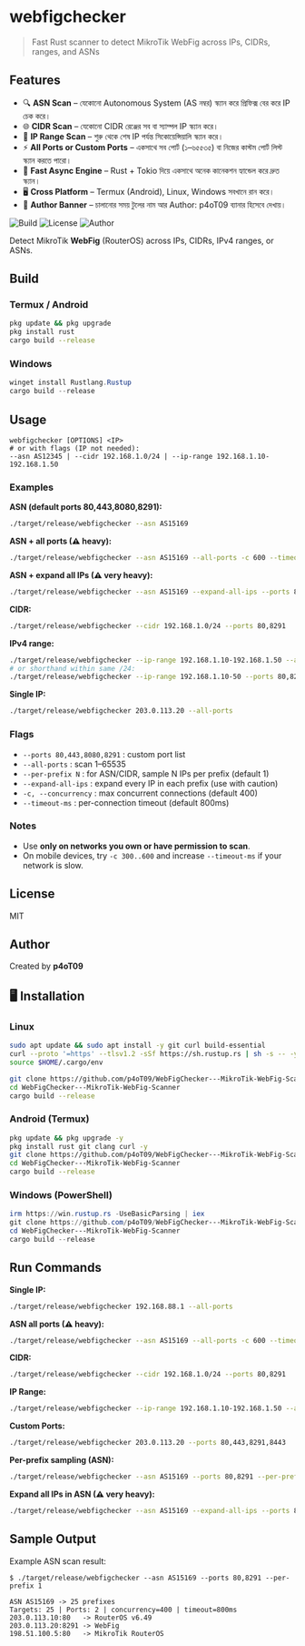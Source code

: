 # webfigchecker

> Fast Rust scanner to detect MikroTik WebFig across IPs, CIDRs, ranges, and ASNs

## Features

- 🔍 **ASN Scan** – যেকোনো Autonomous System (AS নম্বর) স্ক্যান করে প্রিফিক্স বের করে IP চেক করে।
- 🌐 **CIDR Scan** – যেকোনো CIDR রেঞ্জের সব বা স্যাম্পল IP স্ক্যান করে।
- 📝 **IP Range Scan** – শুরু থেকে শেষ IP পর্যন্ত সিকোয়েন্সিয়ালি স্ক্যান করে।
- ⚡ **All Ports or Custom Ports** – একসাথে সব পোর্ট (১–৬৫৫৩৫) বা নিজের কাস্টম পোর্ট লিস্ট স্ক্যান করতে পারো।
- 🔑 **Fast Async Engine** – Rust + Tokio দিয়ে একসাথে অনেক কানেকশন হ্যান্ডেল করে দ্রুত স্ক্যান।
- 🖥 **Cross Platform** – Termux (Android), Linux, Windows সবখানে রান করে।
- 📝 **Author Banner** – চালানোর সময় টুলের নাম আর Author: p4oT09 ব্যানার হিসেবে দেখায়।



![Build](https://img.shields.io/badge/build-passing-brightgreen)
![License](https://img.shields.io/badge/license-MIT-blue)
![Author](https://img.shields.io/badge/author-p4oT09-orange)



Detect MikroTik **WebFig** (RouterOS) across IPs, CIDRs, IPv4 ranges, or ASNs.

## Build

### Termux / Android
```bash
pkg update && pkg upgrade
pkg install rust
cargo build --release
```

### Windows
```powershell
winget install Rustlang.Rustup
cargo build --release
```

## Usage

```
webfigchecker [OPTIONS] <IP>
# or with flags (IP not needed):
--asn AS12345 | --cidr 192.168.1.0/24 | --ip-range 192.168.1.10-192.168.1.50
```

### Examples

**ASN (default ports 80,443,8080,8291):**
```bash
./target/release/webfigchecker --asn AS15169
```

**ASN + all ports (⚠ heavy):**
```bash
./target/release/webfigchecker --asn AS15169 --all-ports -c 600 --timeout-ms 1200
```

**ASN + expand all IPs (⚠ very heavy):**
```bash
./target/release/webfigchecker --asn AS15169 --expand-all-ips --ports 80,443,8291
```

**CIDR:**
```bash
./target/release/webfigchecker --cidr 192.168.1.0/24 --ports 80,8291
```

**IPv4 range:**
```bash
./target/release/webfigchecker --ip-range 192.168.1.10-192.168.1.50 --all-ports
# or shorthand within same /24:
./target/release/webfigchecker --ip-range 192.168.1.10-50 --ports 80,8291
```

**Single IP:**
```bash
./target/release/webfigchecker 203.0.113.20 --all-ports
```

### Flags

- `--ports 80,443,8080,8291` : custom port list  
- `--all-ports` : scan 1–65535  
- `--per-prefix N` : for ASN/CIDR, sample N IPs per prefix (default 1)  
- `--expand-all-ips` : expand every IP in each prefix (use with caution)  
- `-c, --concurrency` : max concurrent connections (default 400)  
- `--timeout-ms` : per-connection timeout (default 800ms)

### Notes

- Use **only on networks you own or have permission to scan**.
- On mobile devices, try `-c 300..600` and increase `--timeout-ms` if your network is slow.

## License

MIT

## Author

Created by **p4oT09**

## 🖥 Installation

### Linux
```bash
sudo apt update && sudo apt install -y git curl build-essential
curl --proto '=https' --tlsv1.2 -sSf https://sh.rustup.rs | sh -s -- -y
source $HOME/.cargo/env

git clone https://github.com/p4oT09/WebFigChecker---MikroTik-WebFig-Scanner.git
cd WebFigChecker---MikroTik-WebFig-Scanner
cargo build --release
```

### Android (Termux)
```bash
pkg update && pkg upgrade -y
pkg install rust git clang curl -y
git clone https://github.com/p4oT09/WebFigChecker---MikroTik-WebFig-Scanner.git
cd WebFigChecker---MikroTik-WebFig-Scanner
cargo build --release
```

### Windows (PowerShell)
```powershell
irm https://win.rustup.rs -UseBasicParsing | iex
git clone https://github.com/p4oT09/WebFigChecker---MikroTik-WebFig-Scanner.git
cd WebFigChecker---MikroTik-WebFig-Scanner
cargo build --release
```


## Run Commands

**Single IP:**
```bash
./target/release/webfigchecker 192.168.88.1 --all-ports
```

**ASN all ports (⚠ heavy):**
```bash
./target/release/webfigchecker --asn AS15169 --all-ports -c 600 --timeout-ms 1200
```

**CIDR:**
```bash
./target/release/webfigchecker --cidr 192.168.1.0/24 --ports 80,8291
```

**IP Range:**
```bash
./target/release/webfigchecker --ip-range 192.168.1.10-192.168.1.50 --all-ports
```

**Custom Ports:**
```bash
./target/release/webfigchecker 203.0.113.20 --ports 80,443,8291,8443
```

**Per-prefix sampling (ASN):**
```bash
./target/release/webfigchecker --asn AS15169 --ports 80,8291 --per-prefix 2
```

**Expand all IPs in ASN (⚠ very heavy):**
```bash
./target/release/webfigchecker --asn AS15169 --expand-all-ips --ports 80,443,8291
```

## Sample Output

Example ASN scan result:

```
$ ./target/release/webfigchecker --asn AS15169 --ports 80,8291 --per-prefix 1

ASN AS15169 -> 25 prefixes
Targets: 25 | Ports: 2 | concurrency=400 | timeout=800ms
203.0.113.10:80   -> RouterOS v6.49
203.0.113.20:8291 -> WebFig
198.51.100.5:80   -> MikroTik RouterOS
```
